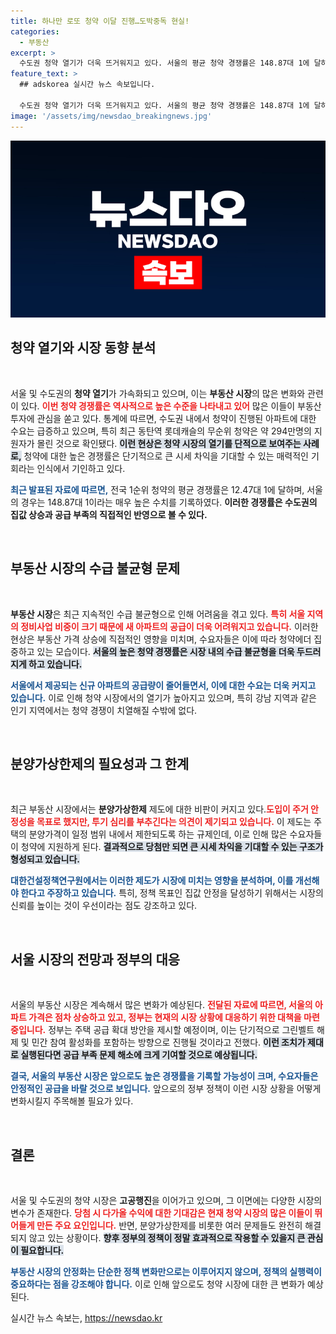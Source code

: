 ```yaml
---
title: 하나만 로또 청약 이달 진행…도박중독 현실!
categories:
  - 부동산
excerpt: >
  수도권 청약 열기가 더욱 뜨거워지고 있다. 서울의 평균 청약 경쟁률은 148.87대 1에 달하며, 전례 없는 수의 청약자들이 몰려 ‘로또 청약’ 열풍이 심화되고 있다. 분양가상한제의 실효성에 대한 논란이 커지는 가운데, 정부의 대책 발표가 기다려진다.
feature_text: >
  ## adskorea 실시간 뉴스 속보입니다.

  수도권 청약 열기가 더욱 뜨거워지고 있다. 서울의 평균 청약 경쟁률은 148.87대 1에 달하며, 전례 없는 수의 청약자들이 몰려 ‘로또 청약’ 열풍이 심화되고 있다. 분양가상한제의 실효성에 대한 논란이 커지는 가운데, 정부의 대책 발표가 기다려진다.
image: '/assets/img/newsdao_breakingnews.jpg'
---
```


<p><img src="/assets/img/newsdao_breakingnews.jpg" alt="adskorea 속보" /></p>

<h2 data-ke-size="size26">청약 열기와 시장 동향 분석</h2>

<p data-ke-size="size16">&nbsp;</p>

<p>서울 및 수도권의 <strong>청약 열기</strong>가 가속화되고 있으며, 이는 <strong>부동산 시장</strong>의 많은 변화와 관련이 있다. <b><span style="color: #ee2323;">이번 청약 경쟁률은 역사적으로 높은 수준을 나타내고 있어</span></b> 많은 이들이 부동산 투자에 관심을 쏟고 있다. 통계에 따르면, 수도권 내에서 청약이 진행된 아파트에 대한 수요는 급증하고 있으며, 특히 최근 동탄역 롯데캐슬의 무순위 청약은 약 294만명의 지원자가 몰린 것으로 확인됐다. <b><span style="background-color: #21538527;">이런 현상은 청약 시장의 열기를 단적으로 보여주는 사례로,</span></b> 청약에 대한 높은 경쟁률은 단기적으로 큰 시세 차익을 기대할 수 있는 매력적인 기회라는 인식에서 기인하고 있다.</p>

<p><b><span style="color: #1a5490;">최근 발표된 자료에 따르면,</span></b> 전국 1순위 청약의 평균 경쟁률은 12.47대 1에 달하며, 서울의 경우는 148.87대 1이라는 매우 높은 수치를 기록하였다. <b>이러한 경쟁률은 수도권의 집값 상승과 공급 부족의 직접적인 반영으로 볼 수 있다.</b></p>

<p data-ke-size="size16">&nbsp;</p>

<h2 data-ke-size="size26">부동산 시장의 수급 불균형 문제</h2>

<p data-ke-size="size16">&nbsp;</p>

<p><strong>부동산 시장</strong>은 최근 지속적인 수급 불균형으로 인해 어려움을 겪고 있다. <b><span style="color: #ee2323;">특히 서울 지역의 정비사업 비중이 크기 때문에 새 아파트의 공급이 더욱 어려워지고 있습니다.</span></b> 이러한 현상은 부동산 가격 상승에 직접적인 영향을 미치며, 수요자들은 이에 따라 청약에더 집중하고 있는 모습이다. <b><span style="background-color: #21538527;">서울의 높은 청약 경쟁률은 시장 내의 수급 불균형을 더욱 두드러지게 하고 있습니다.</span></b></p>

<p><b><span style="color: #1a5490;">서울에서 제공되는 신규 아파트의 공급량이 줄어들면서, 이에 대한 수요는 더욱 커지고 있습니다.</span></b> 이로 인해 청약 시장에서의 열기가 높아지고 있으며, 특히 강남 지역과 같은 인기 지역에서는 청약 경쟁이 치열해질 수밖에 없다. </p>

<p data-ke-size="size16">&nbsp;</p>

<h2 data-ke-size="size26">분양가상한제의 필요성과 그 한계</h2>

<p data-ke-size="size16">&nbsp;</p>

<p>최근 부동산 시장에서는 <strong>분양가상한제</strong> 제도에 대한 비판이 커지고 있다.<b><span style="color: #ee2323;">도입이 주거 안정성을 목표로 했지만, 투기 심리를 부추긴다는 의견이 제기되고 있습니다.</span></b> 이 제도는 주택의 분양가격이 일정 범위 내에서 제한되도록 하는 규제인데, 이로 인해 많은 수요자들이 청약에 지원하게 된다. <b><span style="background-color: #21538527;">결과적으로 당첨만 되면 큰 시세 차익을 기대할 수 있는 구조가 형성되고 있습니다.</span></b></p>

<p><b><span style="color: #1a5490;">대한건설정책연구원에서는 이러한 제도가 시장에 미치는 영향을 분석하며, 이를 개선해야 한다고 주장하고 있습니다.</span></b> 특히, 정책 목표인 집값 안정을 달성하기 위해서는 시장의 신뢰를 높이는 것이 우선이라는 점도 강조하고 있다. </p>

<p data-ke-size="size16">&nbsp;</p>

<h2 data-ke-size="size26">서울 시장의 전망과 정부의 대응</h2>

<p data-ke-size="size16">&nbsp;</p>

<p>서울의 부동산 시장은 계속해서 많은 변화가 예상된다. <b><span style="color: #ee2323;">전달된 자료에 따르면, 서울의 아파트 가격은 점차 상승하고 있고, 정부는 현재의 시장 상황에 대응하기 위한 대책을 마련 중입니다.</span></b> 정부는 주택 공급 확대 방안을 제시할 예정이며, 이는 단기적으로 그린벨트 해제 및 민간 참여 활성화를 포함하는 방향으로 진행될 것이라고 전했다. <b><span style="background-color: #21538527;">이런 조치가 제대로 실행된다면 공급 부족 문제 해소에 크게 기여할 것으로 예상됩니다.</span></b></p>

<p><b><span style="color: #1a5490;">결국, 서울의 부동산 시장은 앞으로도 높은 경쟁률을 기록할 가능성이 크며, 수요자들은 안정적인 공급을 바랄 것으로 보입니다.</span></b> 앞으로의 정부 정책이 이런 시장 상황을 어떻게 변화시킬지 주목해볼 필요가 있다.</p>

<p data-ke-size="size16">&nbsp;</p>

<h2 data-ke-size="size26">결론</h2>

<p data-ke-size="size16">&nbsp;</p>

<p>서울 및 수도권의 청약 시장은 <strong>고공행진</strong>을 이어가고 있으며, 그 이면에는 다양한 시장의 변수가 존재한다. <b><span style="color: #ee2323;">당첨 시 다가올 수익에 대한 기대감은 현재 청약 시장의 많은 이들이 뛰어들게 만든 주요 요인입니다.</span></b> 반면, 분양가상한제를 비롯한 여러 문제들도 완전히 해결되지 않고 있는 상황이다. <b><span style="background-color: #21538527;">향후 정부의 정책이 정말 효과적으로 작용할 수 있을지 큰 관심이 필요합니다.</span></b> </p>

<p><b><span style="color: #1a5490;">부동산 시장의 안정화는 단순한 정책 변화만으로는 이루어지지 않으며, 정책의 실행력이 중요하다는 점을 강조해야 합니다.</span></b> 이로 인해 앞으로도 청약 시장에 대한 큰 변화가 예상된다.</p>
실시간 뉴스 속보는, <a href="https://newsdao.kr" rel="dofollow">https://newsdao.kr</a>


